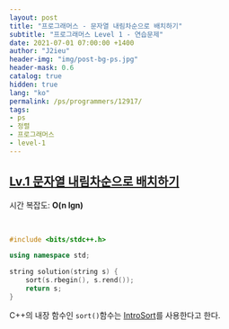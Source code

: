 ```yaml
---
layout: post
title: "프로그래머스 - 문자열 내림차순으로 배치하기"
subtitle: "프로그래머스 Level 1 - 연습문제"
date: 2021-07-01 07:00:00 +1400
author: "J2ieu"
header-img: "img/post-bg-ps.jpg"
header-mask: 0.6
catalog: true
hidden: true
lang: "ko"
permalink: /ps/programmers/12917/
tags:
- ps
- 정렬
- 프로그래머스
- level-1
---
```


## [Lv.1 문자열 내림차순으로 배치하기](https://programmers.co.kr/learn/courses/30/lessons/12917)

시간 복잡도: **O(n lgn)**

<br> 

```cpp
#include <bits/stdc++.h>

using namespace std;

string solution(string s) {
    sort(s.rbegin(), s.rend());
    return s;
}
```

C++의 내장 함수인 `sort()`함수는 [IntroSort](https://www.geeksforgeeks.org/know-your-sorting-algorithm-set-2-introsort-cs-sorting-weapon/)를 사용한다고 한다.